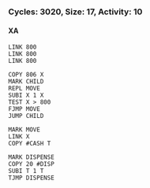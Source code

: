 ### Cycles: 3020, Size: 17, Activity: 10

#### XA
```
LINK 800
LINK 800
LINK 800

COPY 806 X
MARK CHILD
REPL MOVE
SUBI X 1 X
TEST X > 800
FJMP MOVE
JUMP CHILD

MARK MOVE
LINK X
COPY #CASH T

MARK DISPENSE
COPY 20 #DISP
SUBI T 1 T
TJMP DISPENSE
```
